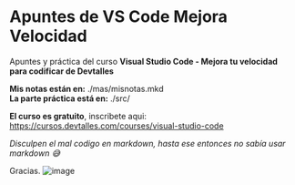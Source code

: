 # Apuntes de VS Code Mejora Velocidad

Apuntes y práctica del curso **Visual Studio Code - Mejora tu velocidad para codificar de Devtalles**

**Mis notas están en:** ./mas/misnotas.mkd  
**La parte práctica está en:** ./src/

**El curso es gratuito**, inscribete aqui: https://cursos.devtalles.com/courses/visual-studio-code

_Disculpen el mal codigo en markdown, hasta ese entonces no sabía usar markdown 😅_

Gracias.
![image](https://github.com/sebasgrandes/apuntes-vscode-devtalles/assets/105091502/95c9031e-9583-4d07-a1a4-4dfa68f96b2b)
